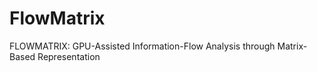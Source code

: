 # FlowMatrix
FLOWMATRIX: GPU-Assisted Information-Flow Analysis through Matrix-Based Representation
